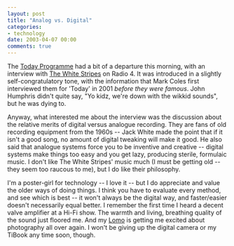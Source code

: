 ```yaml
---
layout: post
title: "Analog vs. Digital"
categories:
- technology
date: 2003-04-07 00:00
comments: true
---
```


<p>The <a href="http://www.bbc.co.uk/today/">Today Programme</a> had a bit of a departure this morning, with an interview with <a href="http://www.bbc.co.uk/radio4/today/reports/features/whitestripes.shtml">The White Stripes</a> on Radio 4. It was introduced in a slightly self-congratulatory tone, with the information that Mark Coles first interviewed them for 'Today' in 2001 <em>before they were famous</em>. John Humphris didn't quite say, "Yo kidz, we're down with the wikkid sounds", but he was dying to.</p>

<p>Anyway, what interested me about the interview was the discussion about the relative merits of digital versus analogue recording. They are fans of old recording equipment from the 1960s -- Jack White made the point that if it isn't a good song, no amount of digital tweaking will make it good. He also said that analogue systems force you to be inventive and creative -- digital systems make things too easy and you get lazy, producing sterile, formulaic music. I don't like The White Stripes' music much (I must be getting old -- they seem too raucous to me), but I do like their philosophy.</p>

<p>I'm a poster-girl for technology -- I love it -- but I do appreciate and value the older ways of doing things. I think you have to evaluate every method, and see which is best -- it won't always be the digital way, and faster/easier doesn't necessarily equal better. I remember the first time I heard a decent valve amplifier at a Hi-Fi show. The warmth and living, breathing quality of the sound just floored me. And my <a href="http://shop.lomography.com/orbiz/DigiTrade/e519fdf1b3fa05ec108d3ce027128549a5ad562116efbaf7ab1b8b92d46e254c/shop/main.html?cat=&amp;pro=lca">Lomo</a> is getting me excited about photography all over again. I won't be giving up the digital camera or my TiBook any time soon, though.</p>


